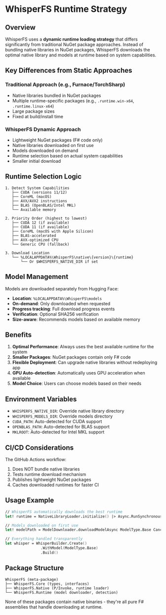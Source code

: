# WhisperFS Runtime Strategy

## Overview

WhisperFS uses a **dynamic runtime loading strategy** that differs significantly from traditional NuGet package approaches. Instead of bundling native libraries in NuGet packages, WhisperFS downloads the optimal native library and models at runtime based on system capabilities.

## Key Differences from Static Approaches

### Traditional Approach (e.g., Furnace/TorchSharp)
- Native libraries bundled in NuGet packages
- Multiple runtime-specific packages (e.g., `.runtime.win-x64`, `.runtime.linux-x64`)
- Large package sizes
- Fixed at build/install time

### WhisperFS Dynamic Approach
- Lightweight NuGet packages (F# code only)
- Native libraries downloaded on first use
- Models downloaded on demand
- Runtime selection based on actual system capabilities
- Smaller initial download

## Runtime Selection Logic

```
1. Detect System Capabilities
   ├── CUDA (versions 11/12)
   ├── CoreML (macOS)
   ├── AVX/AVX2 instructions
   ├── BLAS (OpenBLAS/Intel MKL)
   └── Available memory

2. Priority Order (highest to lowest)
   ├── CUDA 12 (if available)
   ├── CUDA 11 (if available)
   ├── CoreML (macOS with Apple Silicon)
   ├── BLAS-accelerated
   ├── AVX-optimized CPU
   └── Generic CPU (fallback)

3. Download Location
   └── %LOCALAPPDATA%\WhisperFS\native\{version}\{runtime}
       └── Or $WHISPERFS_NATIVE_DIR if set
```

## Model Management

Models are downloaded separately from Hugging Face:
- **Location**: `%LOCALAPPDATA%\WhisperFS\models`
- **On-demand**: Only downloaded when requested
- **Progress tracking**: Full download progress events
- **Verification**: Optional SHA256 verification
- **Size-aware**: Recommends models based on available memory

## Benefits

1. **Optimal Performance**: Always uses the best available runtime for the system
2. **Smaller Packages**: NuGet packages contain only F# code
3. **Flexible Deployment**: Can upgrade native libraries without redeploying app
4. **GPU Auto-detection**: Automatically uses GPU acceleration when available
5. **Model Choice**: Users can choose models based on their needs

## Environment Variables

- `WHISPERFS_NATIVE_DIR`: Override native library directory
- `WHISPERFS_MODELS_DIR`: Override models directory
- `CUDA_PATH`: Auto-detected for CUDA support
- `OPENBLAS_PATH`: Auto-detected for BLAS support
- `MKLROOT`: Auto-detected for Intel MKL support

## CI/CD Considerations

The GitHub Actions workflow:
1. Does NOT bundle native libraries
2. Tests runtime download mechanism
3. Publishes lightweight NuGet packages
4. Caches downloaded runtimes for faster CI

## Usage Example

```fsharp
// WhisperFS automatically downloads the best runtime
let! runtime = NativeLibraryLoader.initialize() |> Async.RunSynchronously

// Models downloaded on first use
let! modelPath = ModelDownloader.downloadModelAsync ModelType.Base CancellationToken.None

// Everything handled transparently
let whisper = WhisperBuilder.Create()
                .WithModel(ModelType.Base)
                .Build()
```

## Package Structure

```
WhisperFS (meta-package)
├── WhisperFS.Core (types, interfaces)
├── WhisperFS.Native (P/Invoke, runtime loader)
└── WhisperFS.Runtime (model downloader, detection)
```

None of these packages contain native binaries - they're all pure F# assemblies that handle downloading at runtime.